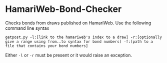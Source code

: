 # HamariWeb-Bond-Checker
 Checks bonds from draws published on HamariWeb. Use the following command line syntax
 ```
 getpost.py -l:[link to the hamariweb's index to a draw] -r:[optionally give a range using from..to syntax for bond numbers] -f:[path to a file that contains your bond numbers]
 ```
 Either `-l` or `-r` must be present or it would raise an exception.
